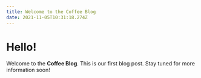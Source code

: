 ```yaml
---
title: Welcome to the Coffee Blog
date: 2021-11-05T10:31:18.274Z
---
```

# **Hello!**

Welcome to the **Coffee Blog**. This is our first blog post. Stay tuned for more information soon!